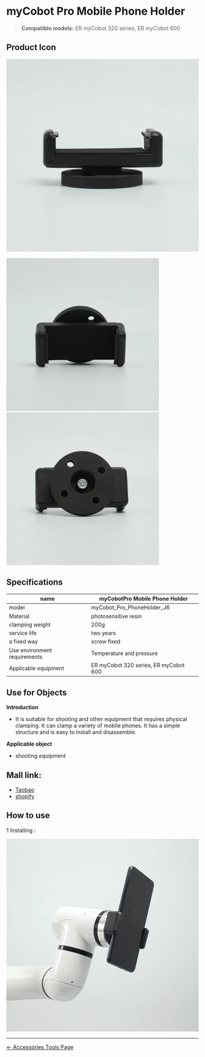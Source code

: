 # myCobot Pro Mobile Phone Holder

> **Compatible models:** ER myCobot 320 series, ER myCobot 600

## Product Icon

<img src="../../../resources/1-ProductIntroduction/1.4/1.4.4-Other/2-PhoneHoldPro/myCobot_Pro_PhoneHolder_J6-4.jpg" alt="img-1" width="800" height=“auto” /> <br>

<img src="../../../resources/1-ProductIntroduction/1.4/1.4.4-Other/2-PhoneHoldPro/myCobot_Pro_PhoneHolder_J6-2.jpg" alt="img-2" width="400" height="auto" /><img src="../../../resources/1-ProductIntroduction/1.4/1.4.4-Other/2-PhoneHoldPro/myCobot_Pro_PhoneHolder_J6-3.jpg" alt="img-2" width="400" height="auto" />


## Specifications

| **name**                     | **myCobotPro Mobile Phone Holder**    |
| ---------------------------- | ------------------------------------- |
| model                        | myCobot_Pro_PhoneHolder_J6            |
| Material                     | photosensitive resin                  |
| clamping weight              | 200g                                  |
| service life                 | two years                             |
| a fixed way                  | screw fixed                           |
| Use environment requirements | Temperature and pressure              |
| Applicable equipment         | ER myCobot 320 series, ER myCobot 600 |

## Use for Objects

**Introduction**

- It is suitable for shooting and other equipment that requires physical clamping. It can clamp a variety of mobile phones. It has a simple structure and is easy to install and disassemble.

**Applicable object**

- shooting equipment

## Mall link: 

-   [Taobao](https://shop504055678.taobao.com)
-   [shopify](https://shop-elephantrobotics-com.translate.goog/collections/mycobot-pro-600/products/mycobot-pro-adaptive-gripper-black-white-for-mycobot-320-mycobot-pro-600-%E7%9A%84%E5%89%AF%E6%9C%AC?_x_tr_sl=auto&_x_tr_tl=zh-CN)

 ## How to use

1 Installing : <br>

<img src="../../../resources/1-ProductIntroduction/1.4/1.4.4-Other/2-PhoneHoldPro/myCobot_Pro_PhoneHolder_J6-1.jpg" alt="img-1" width="800" height=“auto” /> <br>

--------
[← Accessories Tools Page](../../1.4-AccessoriesTools/1.4-AccessoriesTools.md) 